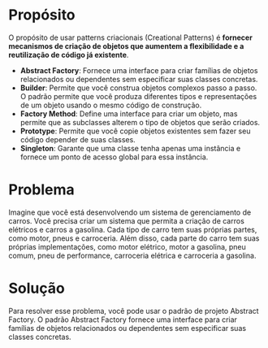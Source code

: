# Propósito

O propósito de usar patterns criacionais (Creational Patterns) é **fornecer mecanismos de criação de objetos que aumentem a flexibilidade e a reutilização de código já existente**.

- **Abstract Factory**: Fornece uma interface para criar famílias de objetos relacionados ou dependentes sem especificar suas classes concretas.
- **Builder**: Permite que você construa objetos complexos passo a passo. O padrão permite que você produza diferentes tipos e representações de um objeto usando o mesmo código de construção.
- **Factory Method**: Define uma interface para criar um objeto, mas permite que as subclasses alterem o tipo de objetos que serão criados.
- **Prototype**: Permite que você copie objetos existentes sem fazer seu código depender de suas classes.
- **Singleton**: Garante que uma classe tenha apenas uma instância e fornece um ponto de acesso global para essa instância.

# Problema

Imagine que você está desenvolvendo um sistema de gerenciamento de carros. Você precisa criar um sistema que permita a criação de carros elétricos e carros a gasolina. Cada tipo de carro tem suas próprias partes, como motor, pneus e carroceria. Além disso, cada parte do carro tem suas próprias implementações, como motor elétrico, motor a gasolina, pneu comum, pneu de performance, carroceria elétrica e carroceria a gasolina.

# Solução

Para resolver esse problema, você pode usar o padrão de projeto Abstract Factory. O padrão Abstract Factory fornece uma interface para criar famílias de objetos relacionados ou dependentes sem especificar suas classes concretas.

